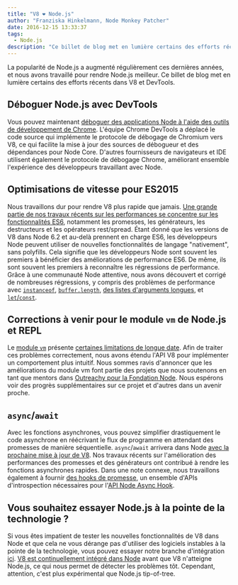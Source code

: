 ```yaml
---
title: "V8 ❤️ Node.js"
author: "Franziska Hinkelmann, Node Monkey Patcher"
date: 2016-12-15 13:33:37
tags:
  - Node.js
description: "Ce billet de blog met en lumière certains des efforts récents pour améliorer le support de Node.js dans V8 et Chrome DevTools."
---
```

La popularité de Node.js a augmenté régulièrement ces dernières années, et nous avons travaillé pour rendre Node.js meilleur. Ce billet de blog met en lumière certains des efforts récents dans V8 et DevTools.

## Déboguer Node.js avec DevTools

Vous pouvez maintenant [déboguer des applications Node à l'aide des outils de développement de Chrome](https://medium.com/@paul_irish/debugging-node-js-nightlies-with-chrome-devtools-7c4a1b95ae27#.knjnbsp6t). L'équipe Chrome DevTools a déplacé le code source qui implémente le protocole de débogage de Chromium vers V8, ce qui facilite la mise à jour des sources de débogueur et des dépendances pour Node Core. D'autres fournisseurs de navigateurs et IDE utilisent également le protocole de débogage Chrome, améliorant ensemble l'expérience des développeurs travaillant avec Node.

<!--truncate-->
## Optimisations de vitesse pour ES2015

Nous travaillons dur pour rendre V8 plus rapide que jamais. [Une grande partie de nos travaux récents sur les performances se concentre sur les fonctionnalités ES6](/blog/v8-release-56), notamment les promesses, les générateurs, les destructeurs et les opérateurs rest/spread. Étant donné que les versions de V8 dans Node 6.2 et au-delà prennent en charge ES6, les développeurs Node peuvent utiliser de nouvelles fonctionnalités de langage "nativement", sans polyfills. Cela signifie que les développeurs Node sont souvent les premiers à bénéficier des améliorations de performance ES6. De même, ils sont souvent les premiers à reconnaître les régressions de performance. Grâce à une communauté Node attentive, nous avons découvert et corrigé de nombreuses régressions, y compris des problèmes de performance avec [`instanceof`](https://github.com/nodejs/node/issues/9634), [`buffer.length`](https://github.com/nodejs/node/issues/9006), [des listes d'arguments longues](https://github.com/nodejs/node/pull/9643), et [`let`/`const`](https://github.com/nodejs/node/issues/9729).

## Corrections à venir pour le module `vm` de Node.js et REPL

Le [module `vm`](https://nodejs.org/dist/latest-v7.x/docs/api/vm.html) présente [certaines limitations de longue date](https://github.com/nodejs/node/issues/6283). Afin de traiter ces problèmes correctement, nous avons étendu l'API V8 pour implémenter un comportement plus intuitif. Nous sommes ravis d'annoncer que les améliorations du module vm font partie des projets que nous soutenons en tant que mentors dans [Outreachy pour la Fondation Node](https://nodejs.org/en/foundation/outreachy/). Nous espérons voir des progrès supplémentaires sur ce projet et d'autres dans un avenir proche.

## `async`/`await`

Avec les fonctions asynchrones, vous pouvez simplifier drastiquement le code asynchrone en réécrivant le flux de programme en attendant des promesses de manière séquentielle. `async`/`await` arrivera dans Node [avec la prochaine mise à jour de V8](https://github.com/nodejs/node/pull/9618). Nos travaux récents sur l'amélioration des performances des promesses et des générateurs ont contribué à rendre les fonctions asynchrones rapides. Dans une note connexe, nous travaillons également à fournir [des hooks de promesse](https://bugs.chromium.org/p/v8/issues/detail?id=4643), un ensemble d'APIs d'introspection nécessaires pour l'[API Node Async Hook](https://github.com/nodejs/node-eps/pull/18).

## Vous souhaitez essayer Node.js à la pointe de la technologie ?

Si vous êtes impatient de tester les nouvelles fonctionnalités de V8 dans Node et que cela ne vous dérange pas d'utiliser des logiciels instables à la pointe de la technologie, vous pouvez essayer notre branche d'intégration [ici](https://github.com/v8/node/tree/vee-eight-lkgr). [V8 est continuellement intégré dans Node](https://ci.chromium.org/p/v8/builders/luci.v8.ci/V8%20Linux64%20-%20node.js%20integration) avant que V8 n'atteigne Node.js, ce qui nous permet de détecter les problèmes tôt. Cependant, attention, c'est plus expérimental que Node.js tip-of-tree.
